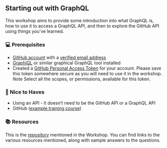 ## Starting out with GraphQL

This workshop aims to provide some introduction into what GraphQL is, how to use it to access a GraphQL API, and then to explore the GitHub API using things you've learned.

### :computer: Prerequisites

* [GitHub account](https://github.com/join) with a [verified email address](https://help.github.com/en/articles/verifying-your-email-address)
* [GraphiQL](https://electronjs.org/apps/graphiql) or similar graphical GraphQL tool installed
* Created a [GitHub Personal Access Token](https://help.github.com/en/github/authenticating-to-github/creating-a-personal-access-token-for-the-command-line) for your account. Please save this token somewhere secure as you will need to use it in the workshop. *Note* Select all the scopes, or permissions, available for this token.

### :space_invader: Nice to Haves

* Using an API - it doesn’t need to be the GitHub API or a GraphQL API
* GitHub ([example training course](https://lab.github.com/githubtraining/introduction-to-github))

### :books: Resources

This is the [repository](http://bit.ly/graphql-resources) mentioned in the Workshop. You can find links to the various resources mentioned, along with sample answers to the questions.
